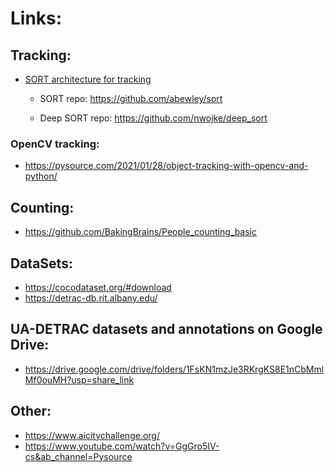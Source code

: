 # Links:

## Tracking:

* [SORT architecture for tracking](https://arxiv.org/pdf/1602.00763.pdf)

    * SORT repo:  https://github.com/abewley/sort

    * Deep SORT repo: https://github.com/nwojke/deep_sort

### OpenCV tracking:

* https://pysource.com/2021/01/28/object-tracking-with-opencv-and-python/

## Counting:

* https://github.com/BakingBrains/People_counting_basic


## DataSets:

* https://cocodataset.org/#download
* https://detrac-db.rit.albany.edu/

## UA-DETRAC datasets and annotations on Google Drive:

* https://drive.google.com/drive/folders/1FsKN1mzJe3RKrgKS8E1nCbMmlMf0ouMH?usp=share_link

## Other:

* https://www.aicitychallenge.org/
* https://www.youtube.com/watch?v=GgGro5IV-cs&ab_channel=Pysource